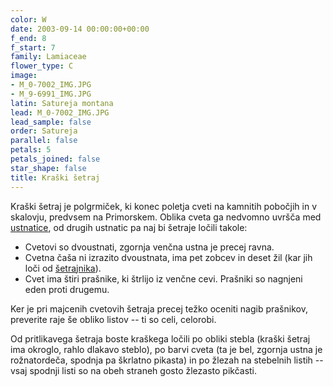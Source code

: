 ```yaml
---
color: W
date: 2003-09-14 00:00:00+00:00
f_end: 8
f_start: 7
family: Lamiaceae
flower_type: C
image:
- M_0-7002_IMG.JPG
- M_9-6991_IMG.JPG
latin: Satureja montana
lead: M_0-7002_IMG.JPG
lead_sample: false
order: Satureja
parallel: false
petals: 5
petals_joined: false
star_shape: false
title: Kraški šetraj
---
```

Kraški šetraj je polgrmiček, ki konec poletja cveti na kamnitih pobočjih in v skalovju, predvsem na Primorskem. Oblika cveta ga nedvomno uvršča med [ustnatice](../family/lamiaceae/), od drugih ustnatic pa naj bi šetraje ločili takole:

-   Cvetovi so dvoustnati, zgornja venčna ustna je precej ravna.
-   Cvetna čaša ni izrazito dvoustnata, ima pet zobcev in deset žil (kar jih loči od [šetrajnika](../acinosalpinus/)).
-   Cvet ima štiri prašnike, ki štrlijo iz venčne cevi. Prašniki so nagnjeni eden proti drugemu.

Ker je pri majcenih cvetovih šetraja precej težko oceniti nagib prašnikov, preverite raje še obliko listov -- ti so celi, celorobi.

Od pritlikavega šetraja boste kraškega ločili po obliki stebla (kraški šetraj ima okroglo, rahlo dlakavo steblo), po barvi cveta (ta je bel, zgornja ustna je rožnatordeča, spodnja pa škrlatno pikasta) in po žlezah na stebelnih listih -- vsaj spodnji listi so na obeh straneh gosto žlezasto pikčasti.
